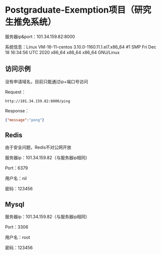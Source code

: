 # Postgraduate-Exemption项目（研究生推免系统）

服务器ip&port：101.34.159.82:8000

系统信息：Linux VM-16-11-centos 3.10.0-1160.11.1.el7.x86_64 #1 SMP Fri Dec 18 16:34:56 UTC 2020 x86_64 x86_64 x86_64 GNU/Linux

## 访问示例

没有申请域名，目前只能通过ip+端口号访问

Request：

```
http://101.34.159.82:8000/ping
```

Response：

```json
{"message":"pong"}
```





## Redis
由于安全问题，Redis不对公网开放

服务器ip：101.34.159.82（与服务器ip相同）

Port：6379

用户名：nil

密码：123456



## Mysql

服务器ip：101.34.159.82（与服务器ip相同）

Port：3306

用户名：root

密码：123456